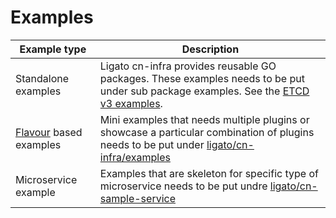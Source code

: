 # Examples

| Example type                                | Description                                                                                 |
| ------------------------------------------- |---------------------------------------------------------------------------------------------|
| Standalone examples                         | Ligato cn-infra provides reusable GO packages. These examples needs to be put under sub package examples. See the [ETCD v3 examples](../../db/keyval/etcdv3/examples). |
| [Flavour](PLUGIN_FLAVOURS.md) based examples | Mini examples that needs multiple plugins or showcase a particular combination of plugins needs to be put under [ligato/cn-infra/examples](../../examples) |
| Microservice example                        | Examples that are skeleton for specific type of microservice needs to be put undre [ligato/cn-sample-service](https://github.com/ligato/cn-sample-service) |